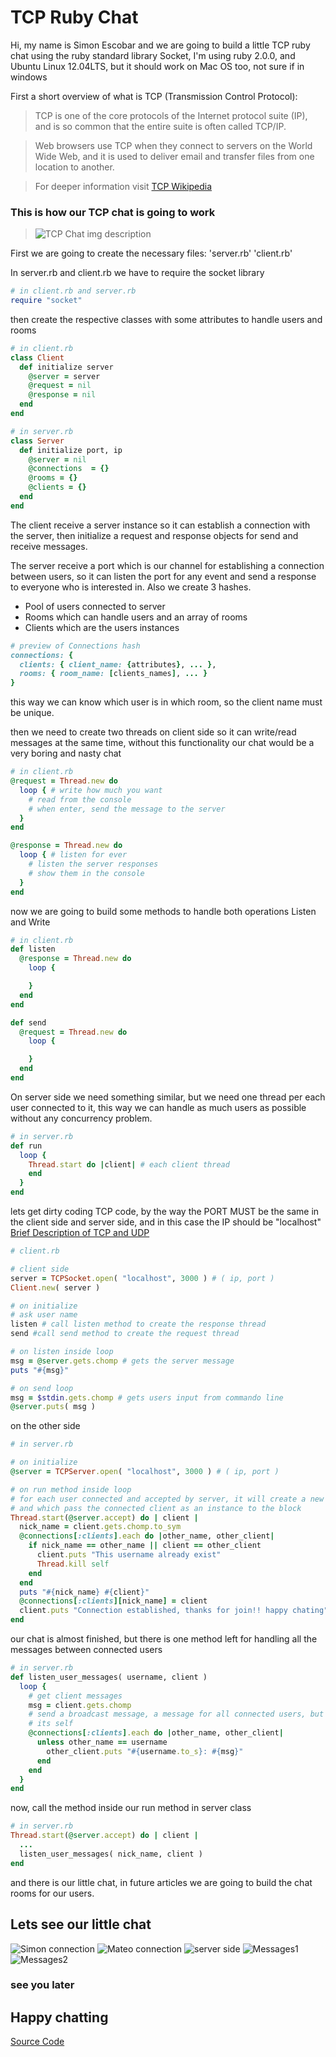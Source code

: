 # TCP Ruby Chat
Hi, my name is Simon Escobar and we are going to build a little TCP ruby chat
using the ruby standard library Socket, I'm using ruby 2.0.0, and Ubuntu
Linux 12.04LTS, but it should work on Mac OS too, not sure if in windows

First a short overview of what is TCP (Transmission Control Protocol):

> TCP is one of the core protocols of the Internet protocol suite (IP), and is so common that the entire suite is often called TCP/IP.

> Web browsers use TCP when they connect to servers on the World Wide Web, and it is used to deliver email and transfer files from one location to another.

> For deeper information visit [TCP Wikipedia](https://en.wikipedia.org/wiki/Transmission_Control_Protocol)

### This is how our TCP chat is going to work 
> ![TCP Chat img description](TCP-Chat.png "TCP Chat img description")

First we are going to create the necessary files:
    'server.rb'
    'client.rb'

In server.rb and client.rb we have to require the socket library

```ruby
# in client.rb and server.rb
require "socket"
```
then create the respective classes with some attributes to handle users and
rooms

```ruby
# in client.rb
class Client
  def initialize server
    @server = server
    @request = nil
    @response = nil
  end
end

# in server.rb
class Server
  def initialize port, ip
    @server = nil
    @connections  = {}
    @rooms = {}
    @clients = {}
  end
end
```

The client receive a server instance so it can establish a connection with the server,
then initialize a request and response objects for send and receive messages.

The server receive a port which is our channel for establishing a connection between
users, so it can listen the port for any event and send a response to everyone who
is interested in. Also we create 3 hashes.
* Pool of users connected to server
* Rooms which can handle users and an array of rooms
* Clients which are the users instances

```ruby
# preview of Connections hash
connections: {
  clients: { client_name: {attributes}, ... },
  rooms: { room_name: [clients_names], ... }
}
```
this way we can know which user is in which room, so the client name must be unique.

then we need to create two threads on client side so it can write/read messages at the same
time, without this functionality our chat would be a very boring and nasty chat

```ruby
# in client.rb
@request = Thread.new do
  loop { # write how much you want
    # read from the console
    # when enter, send the message to the server
  }
end

@response = Thread.new do
  loop { # listen for ever
    # listen the server responses
    # show them in the console
  }
end
```

now we are going to build some methods to handle both operations Listen and Write

```ruby
# in client.rb
def listen
  @response = Thread.new do
    loop {

    }
  end
end

def send
  @request = Thread.new do
    loop {

    }
  end
end
```

On server side we need something similar, but we need one thread per each user
connected to it, this way we can handle as much users as possible without any concurrency
problem.

```ruby
# in server.rb
def run
  loop {
    Thread.start do |client| # each client thread
    end
  }
end
```

lets get dirty coding TCP code, by the way the PORT MUST be the same
in the client side and server side, and in this case the IP should be "localhost"
[Brief Description of TCP and UDP](http://agenda.ictp.trieste.it/agenda_links/smr1335/networking/node28.html)

```ruby
# client.rb

# client side
server = TCPSocket.open( "localhost", 3000 ) # ( ip, port )
Client.new( server )

# on initialize
# ask user name
listen # call listen method to create the response thread
send #call send method to create the request thread

# on listen inside loop
msg = @server.gets.chomp # gets the server message
puts "#{msg}"

# on send loop
msg = $stdin.gets.chomp # gets users input from commando line
@server.puts( msg )
```

on the other side

```ruby
# in server.rb

# on initialize
@server = TCPServer.open( "localhost", 3000 ) # ( ip, port )

# on run method inside loop
# for each user connected and accepted by server, it will create a new thread object
# and which pass the connected client as an instance to the block
Thread.start(@server.accept) do | client |
  nick_name = client.gets.chomp.to_sym
  @connections[:clients].each do |other_name, other_client|
    if nick_name == other_name || client == other_client
      client.puts "This username already exist"
      Thread.kill self
    end
  end
  puts "#{nick_name} #{client}"
  @connections[:clients][nick_name] = client
  client.puts "Connection established, thanks for join!! happy chating"
end
```

our chat is almost finished, but there is one method left for handling
all the messages between connected users

```ruby
# in server.rb
def listen_user_messages( username, client )
  loop {
    # get client messages
    msg = client.gets.chomp
    # send a broadcast message, a message for all connected users, but not to
    # its self
    @connections[:clients].each do |other_name, other_client|
      unless other_name == username
        other_client.puts "#{username.to_s}: #{msg}"
      end
    end
  }
end
```
now, call the method inside our run method in server class

```ruby
# in server.rb
Thread.start(@server.accept) do | client |
  ...
  listen_user_messages( nick_name, client )
end
```

and there is our little chat, in future articles we are going to build the chat rooms
for our users.

## Lets see our little chat
![Simon connection](simon_connection.png "Simon connection")
![Mateo connection](mateo_connection.png "Mateo connection")
![server side](server_side.png "server side")
![Messages1](messages1.png "Messages1")
![Messages2](messages2.png "Messages2")

### see you later
## Happy chatting
[Source Code](https://github.com/sescobb27/Sitepoint/tree/master/RubyChat)
